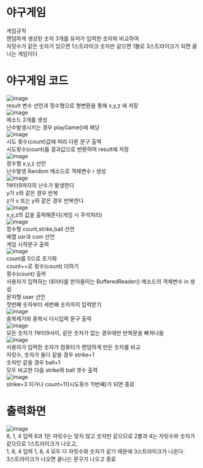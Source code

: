 # 야구게임 
게임규칙<br>
랜덤하게 생성된 숫자 3개를 유저가 입력한 숫자와 비교하여 <br>
자릿수가 같은 숫자가 있으면 1스트라이크 숫자만 같으면 1볼로 3스트라이크가 되면 끝나는 게임이다<br>
# 야구게임 코드
![image](https://user-images.githubusercontent.com/102035198/173285491-20860e27-5822-4520-b1a0-9b98d7056031.png)<br>
result 변수 선언과 정수형으로 형변환을 통해 x,y,z 에 저장<br>
![image](https://user-images.githubusercontent.com/102035198/173283958-404d5aaf-b575-4d4d-8af9-d7e2dea69a0b.png)<br>
메소드 2개를 생성<br>
난수발생시키는 경우 playGame()에 해당<br>
![image](https://user-images.githubusercontent.com/102035198/173285566-b2398239-b7d2-44a3-8747-2369d8cbd79b.png)<br>
시도 횟수(count)값에 따라 다른 문구 출력<br>
시도횟수(count)를 결과값으로 반환하여 result에 저장<br>
![image](https://user-images.githubusercontent.com/102035198/173285691-ae7b8232-6d92-4915-9c1f-7f517d187a54.png)<br>
정수형 x,y,z 선언<br>
난수발생 Random 메소드로 객체변수 r 생성<br>
![image](https://user-images.githubusercontent.com/102035198/173284941-c3058adf-e9be-4a1b-b44f-ad80e0f91f62.png)<br>
1부터9까지의 난수가 발생한다<br>
y가 x와 같은 경우 반복<br>
z가 x 또는 y와 같은 경우 반복한다<br>
![image](https://user-images.githubusercontent.com/102035198/173285807-885301be-f7bc-43b4-8d48-69e57b4f846f.png)<br>
x,y,z의 값을 출력해준다(게임 시 주석처리)<br>
![image](https://user-images.githubusercontent.com/102035198/173285972-2e0c4e41-da30-4d8b-828e-0e7aa457d301.png)<br>
정수형 count,strike,ball 선언<br>
배열 usr과 com 선언<br>
게임 시작문구 출력<br>
![image](https://user-images.githubusercontent.com/102035198/173286152-c97b104a-c56c-4494-80c2-00c85a6a3843.png)<br>
count를 0으로 초기화<br>
count++로 횟수(count) 더하기<br>
횟수(count) 출력<br>
사용자가 입력하는 데이터를 받아들이는 BufferedReader() 메소드의 객체변수 in 생성<br>
문자형 user 선언<br>
첫번째 숫자부터 세번째 숫자까지 입력받기<br>
![image](https://user-images.githubusercontent.com/102035198/173286642-9a4dc093-1800-4225-a478-e72669147486.png)<br>
중복제거와 중복시 다시입력 문구 출력<br>
![image](https://user-images.githubusercontent.com/102035198/173286692-587b8582-cc63-4488-aad6-81e505098dc7.png)<br>
모든 숫자가 1부터9사이, 같은 숫자가 없는 경우에만 반복문을 빠져나옴<br>
![image](https://user-images.githubusercontent.com/102035198/173286756-d058c457-5d1d-46d6-9c1f-3b70eca0c5f2.png)<br>
사용자가 입력한 숫자가 컴퓨터가 랜덤하게 만든 숫자를 비교<br>
자릿수, 숫자가 둘다 같을 경우 strike+1<br>
숫자만 같을 경우 ball+1<br>
모두 비교한 다음 strike와 ball 갯수 출력<br>
![image](https://user-images.githubusercontent.com/102035198/173287062-696a4db6-6bfd-49cd-916f-6d7c14d6c3e4.png)<br>
strike=3 이거나 count=11(시도횟수 11번째)가 되면 종료<br>
# 출력화면
![image](https://user-images.githubusercontent.com/102035198/173264797-f04075fe-034e-4d94-816f-80eb1df47124.png)<br>
8, 1, 4 입력 8과 1은 자릿수는 맞지 않고 숫자만 같으므로 2볼과 4는 자릿수와 숫자가 같으므로 1스트라이크가 나오고,<br>
1, 8, 4 입력 1, 8, 4 모두 다 자릿수와 숫자가 같기 때문에 3스트라이크가 나온다.<br>
3스트라이크가 나오면 끝나는 문구가 나오고 종료
